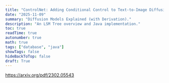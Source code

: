 ```yaml
---
title: "ControlNet: Adding Conditional Control to Text-to-Image Diffusion Models"
date: "2025-11-09"
summary: "Diffusion Models Explained (with Derivation)."
description: "An LSM Tree overview and Java implementation."
toc: true
readTime: true
autonumber: true
math: true
tags: ["database", "java"]
showTags: false
hideBackToTop: false
draft: True
---
```



https://arxiv.org/pdf/2302.05543




